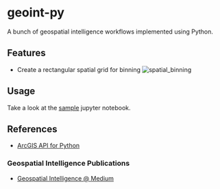 # geoint-py
A bunch of geospatial intelligence workflows implemented using Python.

## Features
- Create a rectangular spatial grid for binning
![spatial_binning](spatial_binning.png)

## Usage
Take a look at the [sample](Samples.ipynb) jupyter notebook.

## References
- [ArcGIS API for Python](https://developers.arcgis.com/python/)

### Geospatial Intelligence Publications
- [Geospatial Intelligence @ Medium](https://medium.com/geospatial-intelligence)
